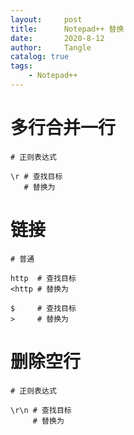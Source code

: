 ```yaml
---
layout:     post
title:      Notepad++ 替换
date:       2020-8-12
author:     Tangle
catalog: true
tags:
    - Notepad++
---
```


# 多行合并一行

```
# 正则表达式

\r # 查找目标
   # 替换为
```

# 链接

```
# 普通

http  # 查找目标
<http # 替换为

$     # 查找目标
>     # 替换为
```

# 删除空行

```
# 正则表达式

\r\n # 查找目标
     # 替换为
```
